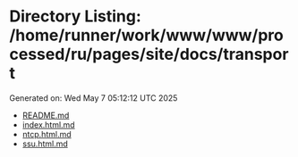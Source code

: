 # Directory Listing: /home/runner/work/www/www/processed/ru/pages/site/docs/transport
Generated on: Wed May  7 05:12:12 UTC 2025

- [README.md](README.md)
- [index.html.md](index.html.md)
- [ntcp.html.md](ntcp.html.md)
- [ssu.html.md](ssu.html.md)
